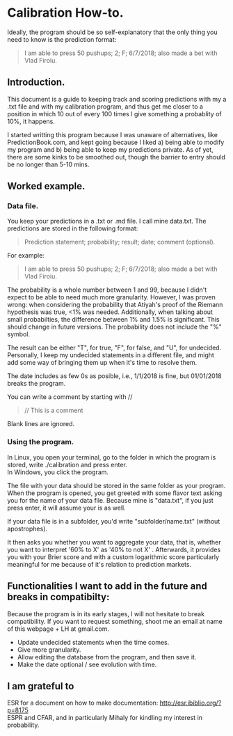 # Calibration How-to.

Ideally, the program should be so self-explanatory that the only thing you need to know is the prediction format:
> I am able to press 50 pushups; 2; F; 6/7/2018; also made a bet with Vlad Firoiu.

## Introduction.
This document is a guide to keeping track and scoring predictions with my a .txt file and with my calibration program, and thus get me closer to a position in which 10 out of every 100 times I give something a probablity of 10%, it happens. 

I started writting this program because I was unaware of alternatives, like PredictionBook.com, and kept going because I liked a) being able to modify my program and b) being able to keep my predictions private. As of yet, there are some kinks to be smoothed out, though the barrier to entry should be no longer than 5-10 mins. 

## Worked example.

### Data file.

You keep your predictions in a .txt or .md file. I call mine data.txt. The predictions are stored in the following format:

> Prediction statement; probability; result; date; comment (optional).

For example:

> I am able to press 50 pushups; 2; F; 6/7/2018; also made a bet with Vlad Firoiu.

The probability is a whole number between 1 and 99, because I didn't expect to be able to need much more granularity. However, I was proven wrong: when considering the probability that Atiyah's proof of the Riemann hypothesis was true, <1% was needed. Additionally, when talking about small probabilties, the difference between 1% and 1.5% is significant. This should change in future versions. The probability does not include the "%" symbol. 

The result can be either "T", for true, "F", for false, and "U", for undecided. Personally, I keep my undecided statements in a different file, and might add some way of bringing them up when it's time to resolve them.

The date includes as few 0s as posible, i.e., 1/1/2018 is fine, but 01/01/2018 breaks the program.

You can write a comment by starting with //

>// This is a comment

Blank lines are ignored.

### Using the program.
In Linux, you open your terminal, go to the folder in which the program is stored, write ./calibration and press enter.  
In Windows, you click the program. 

The file with your data should be stored in the same folder as your program. When the program is opened, you get greeted with some flavor text asking you for the name of your data file. Because mine is "data.txt", if you just press enter, it will assume your is as well. 

If your data file is in a subfolder, you'd write "subfolder/name.txt" (without apostrophes).

It then asks you whether you want to aggregate your data, that is, whether you want to interpret '60% to X' as '40% to not X' . Afterwards, it provides you with your Brier score and with a custom logarithmic score particularly meaningful for me because of it's relation to prediction markets.

## Functionalities I want to add in the future and breaks in compatibilty:

Because the program is in its early stages, I will not hesitate to break compatibility. If you want to request something, shoot me an email at name of this webpage + LH at gmail.com.

- Update undecided statements when the time comes.
- Give more granularity.
- Allow editing the database from the program, and then save it.
- Make the date optional / see evolution with time.

## I am grateful to

ESR for a document on how to make documentation: http://esr.ibiblio.org/?p=8175  
ESPR and CFAR, and in particularly Mihaly for kindling my interest in probability.  
